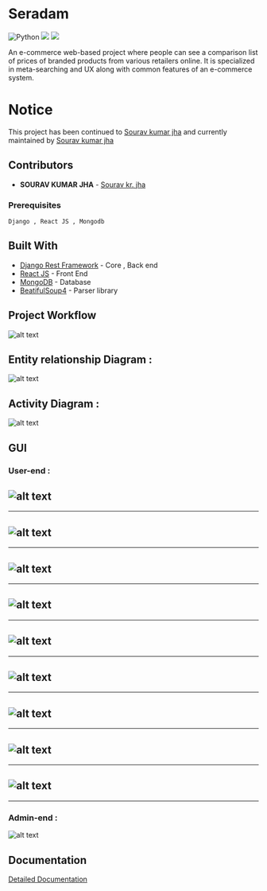 # Seradam
![Python](https://img.shields.io/badge/python-3670A0?style=for-the-badge&logo=python&logoColor=ffdd54) ![](https://img.shields.io/badge/Django-092E20?style=for-the-badge&logo=django&logoColor=white) ![](https://img.shields.io/badge/React-20232A?style=for-the-badge&logo=react&logoColor=61DAFB)

An e-commerce web-based project where people can see a comparison list of prices of branded products from various retailers online. 
It is specialized in meta-searching and UX along with common features of an e-commerce system.

# Notice 
This project has been continued to [Sourav kumar jha](http://www.sheradambd.com/) and currently maintained by [Sourav kumar jha](https://github.com/Souravjha1999/Seradam-E-Commerce)

## Contributors
* **SOURAV KUMAR JHA**   - [Sourav kr. jha](https://github.com/jishnusaha)
                           [](https://github.com/NazmulAiub18)
                           [](https://github.com/ahmedshahriar)

### Prerequisites

```
Django , React JS , Mongodb
```
## Built With

* [Django Rest Framework](https://www.django-rest-framework.org/) - Core , Back end
* [React JS](https://reactjs.org/) - Front End
* [MongoDB](https://www.mongodb.com/) - Database
* [BeatifulSoup4](https://pypi.org/project/beautifulsoup4/) - Parser library

## Project Workflow

![alt text](https://github.com/ahmedshahriar/Seradam/blob/master/ss/Resources/workflow.png "Workflow")

## Entity relationship Diagram :
![alt text](https://github.com/ahmedshahriar/Seradam/blob/master/ss/Resources/er_diagram.png "ER Diagram")

## Activity Diagram :
![alt text](https://github.com/ahmedshahriar/Seradam/blob/master/ss/Resources/notification_flow.png "Notification flow activity")

## GUI
### User-end :
![alt text](https://github.com/ahmedshahriar/Seradam/blob/master/ss/1.png "Landing Page") 
 ---  
 ---
![alt text](https://github.com/ahmedshahriar/Seradam/blob/master/ss/2.png "Search result Page")
 ---
 ---
![alt text](https://github.com/ahmedshahriar/Seradam/blob/master/ss/7.png "Sign up pop-up")
 ---  
 ---
![alt text](https://github.com/ahmedshahriar/Seradam/blob/master/ss/8.png "Sign in pop-up")
 ---  
 ---
![alt text](https://github.com/ahmedshahriar/Seradam/blob/master/ss/9.png "Info section")
 ---  
 ---
![alt text](https://github.com/ahmedshahriar/Seradam/blob/master/ss/10.png "More photos section")
 ---  
 ---
 ![alt text](https://github.com/ahmedshahriar/Seradam/blob/master/ss/11.png "Deals section")
---  
 ---
 ![alt text](https://github.com/ahmedshahriar/Seradam/blob/master/ss/14.png "Wishlist UI")
 ---  
 ---
 
![alt text](https://github.com/ahmedshahriar/Seradam/blob/master/ss/15.png "Notification")
---  
 ---
 
### Admin-end :
![alt text](https://github.com/ahmedshahriar/Seradam/blob/master/ss/admin/1.png "Admin Panel")

## Documentation
[Detailed Documentation](https://github.com/ahmedshahriar/Seradam/blob/master/SERADAM_DOC.pdf "Serdam Doc")
